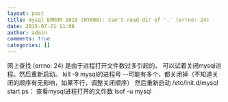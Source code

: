 ```yaml
---
layout: post
title: mysql ERROR 1018 (HY000): Can't read dir of '.' (errno: 24)
date: 2015-07-21 11:08
author: admin
comments: true
categories: []
---
```

网上查找 (errno: 24) 是由于进程打开文件数过多引起的。
可以试着关闭mysql进程。然后重新启动。
kill -9 mysql的进程号     --可能有多个，都关闭掉（不知道关闭的顺序有无影响，如果不行，调整关闭顺序）
然后重新启动
/etc/init.d/mysql start
ps：
查看mysql进程打开的文件数
lsof -u mysql

